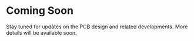 # Coming Soon

Stay tuned for updates on the PCB design and related developments. More details will be available soon.
